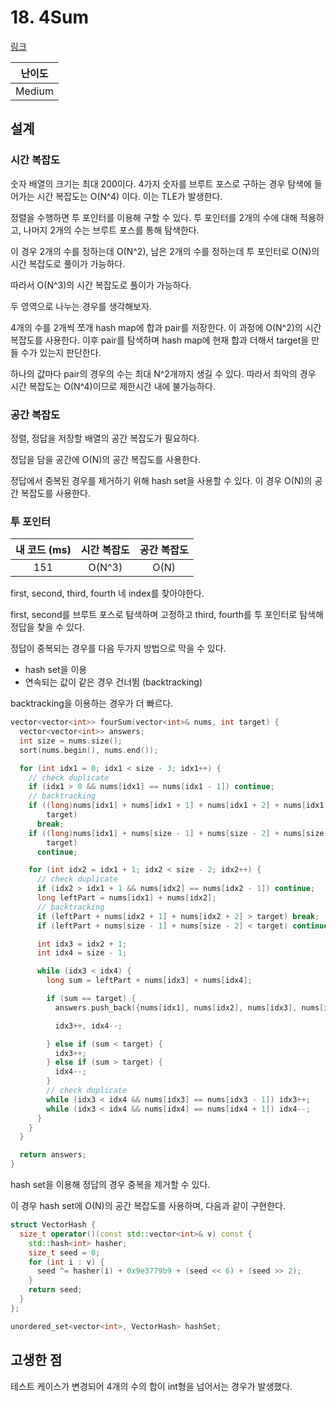 # 18. 4Sum

[링크](https://leetcode.com/problems/4sum/)

| 난이도 |
| :----: |
| Medium |

## 설계

### 시간 복잡도

숫자 배열의 크기는 최대 200이다. 4가지 숫자를 브루트 포스로 구하는 경우 탐색에 들어가는 시간 복잡도는 O(N^4) 이다. 이는 TLE가 발생한다.

정렬을 수행하면 투 포인터를 이용해 구할 수 있다. 투 포인터를 2개의 수에 대해 적용하고, 나머지 2개의 수는 브루트 포스를 통해 탐색한다.

이 경우 2개의 수를 정하는데 O(N^2), 남은 2개의 수를 정하는데 투 포인터로 O(N)의 시간 복잡도로 풀이가 가능하다.

따라서 O(N^3)의 시간 복잡도로 풀이가 가능하다.

두 영역으로 나누는 경우를 생각해보자.

4개의 수를 2개씩 쪼개 hash map에 합과 pair를 저장한다. 이 과정에 O(N^2)의 시간 복잡도를 사용한다. 이후 pair를 탐색하며 hash map에 현재 합과 더해서 target을 만들 수가 있는지 판단한다.

하나의 값마다 pair의 경우의 수는 최대 N^2개까지 생길 수 있다. 따라서 최악의 경우 시간 복잡도는 O(N^4)이므로 제한시간 내에 불가능하다.

### 공간 복잡도

정렬, 정답을 저장할 배열의 공간 복잡도가 필요하다.

정답을 담을 공간에 O(N)의 공간 복잡도를 사용한다.

정답에서 중복된 경우를 제거하기 위해 hash set을 사용할 수 있다. 이 경우 O(N)의 공간 복잡도를 사용한다.

### 투 포인터

| 내 코드 (ms) | 시간 복잡도 | 공간 복잡도 |
| :----------: | :---------: | :---------: |
|     151      |   O(N^3)    |    O(N)     |

first, second, third, fourth 네 index를 찾아야한다.

first, second를 브루트 포스로 탐색하며 고정하고 third, fourth를 투 포인터로 탐색해 정답을 찾을 수 있다.

정답이 중복되는 경우를 다음 두가지 방법으로 막을 수 있다.

- hash set을 이용
- 연속되는 값이 같은 경우 건너뜀 (backtracking)

backtracking을 이용하는 경우가 더 빠르다.

```cpp
vector<vector<int>> fourSum(vector<int>& nums, int target) {
  vector<vector<int>> answers;
  int size = nums.size();
  sort(nums.begin(), nums.end());

  for (int idx1 = 0; idx1 < size - 3; idx1++) {
    // check duplicate
    if (idx1 > 0 && nums[idx1] == nums[idx1 - 1]) continue;
    // backtracking
    if ((long)nums[idx1] + nums[idx1 + 1] + nums[idx1 + 2] + nums[idx1 + 3] >
        target)
      break;
    if ((long)nums[idx1] + nums[size - 1] + nums[size - 2] + nums[size - 3] <
        target)
      continue;

    for (int idx2 = idx1 + 1; idx2 < size - 2; idx2++) {
      // check duplicate
      if (idx2 > idx1 + 1 && nums[idx2] == nums[idx2 - 1]) continue;
      long leftPart = nums[idx1] + nums[idx2];
      // backtracking
      if (leftPart + nums[idx2 + 1] + nums[idx2 + 2] > target) break;
      if (leftPart + nums[size - 1] + nums[size - 2] < target) continue;

      int idx3 = idx2 + 1;
      int idx4 = size - 1;

      while (idx3 < idx4) {
        long sum = leftPart + nums[idx3] + nums[idx4];

        if (sum == target) {
          answers.push_back({nums[idx1], nums[idx2], nums[idx3], nums[idx4]});

          idx3++, idx4--;

        } else if (sum < target) {
          idx3++;
        } else if (sum > target) {
          idx4--;
        }
        // check duplicate
        while (idx3 < idx4 && nums[idx3] == nums[idx3 - 1]) idx3++;
        while (idx3 < idx4 && nums[idx4] == nums[idx4 + 1]) idx4--;
      }
    }
  }

  return answers;
}
```

hash set을 이용해 정답의 경우 중복을 제거할 수 있다.

이 경우 hash set에 O(N)의 공간 복잡도를 사용하며, 다음과 같이 구현한다.

```cpp
struct VectorHash {
  size_t operator()(const std::vector<int>& v) const {
    std::hash<int> hasher;
    size_t seed = 0;
    for (int i : v) {
      seed ^= hasher(i) + 0x9e3779b9 + (seed << 6) + (seed >> 2);
    }
    return seed;
  }
};

unordered_set<vector<int>, VectorHash> hashSet;
```

## 고생한 점

테스트 케이스가 변경되어 4개의 수의 합이 int형을 넘어서는 경우가 발생했다.
